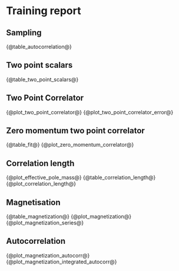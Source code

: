 # Training report
## Sampling
{@table_autocorrelation@}
## Two point scalars
{@table_two_point_scalars@}
## Two Point Correlator
{@plot_two_point_correlator@}
{@plot_two_point_correlator_error@}
## Zero momentum two point correlator
{@table_fit@}
{@plot_zero_momentum_correlator@}
## Correlation length
{@plot_effective_pole_mass@}
{@table_correlation_length@}
{@plot_correlation_length@}
## Magnetisation
{@table_magnetization@}
{@plot_magnetization@}
{@plot_magnetization_series@}
## Autocorrelation
{@plot_magnetization_autocorr@}
{@plot_magnetization_integrated_autocorr@}
